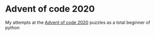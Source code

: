 # Advent of code 2020

My attempts at the [Advent of code 2020](https://adventofcode.com/) puzzles as a total beginner of python
